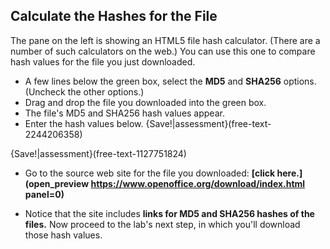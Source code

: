 ## Calculate the Hashes for the File 

The pane on the left is showing an  HTML5 file hash calculator.  (There are a number of such calculators on the web.)  You can use this one to compare hash values for the file you just downloaded.

- A few  lines below the green box, select the **MD5** and **SHA256** options. (Uncheck the other options.)
- Drag and drop the file you downloaded into the green box.
- The file's MD5 and SHA256 hash values appear.
 - Enter the hash values below.
{Save!|assessment}(free-text-2244206358)

{Save!|assessment}(free-text-1127751824)


 - Go to the source web site for the file you downloaded: **[click here.](open_preview https://www.openoffice.org/download/index.html panel=0)** 

 - Notice that the site includes **links for MD5 and SHA256 hashes of the files.** Now proceed to the lab's next step, in which you'll download those hash values.
